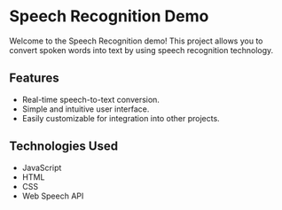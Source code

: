 # Speech Recognition Demo

Welcome to the Speech Recognition demo! This project allows you to convert spoken words into text by using speech recognition technology.

## Features

- Real-time speech-to-text conversion.
- Simple and intuitive user interface.
- Easily customizable for integration into other projects.

## Technologies Used

- JavaScript
- HTML
- CSS
- Web Speech API
